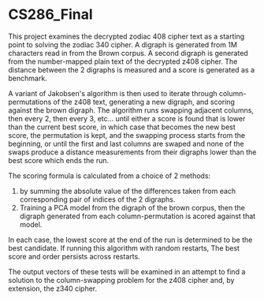 # CS286_Final

This project examines the decrypted zodiac 408 cipher text as
a starting point to solving the zodiac 340 cipher.
A digraph is generated from 1M characters read in from
the Brown corpus. A second digraph is generated from
the number-mapped plain text of the decrypted z408 cipher.
The distance between the 2 digraphs is measured and a score
is generated as a benchmark.

A variant of Jakobsen's algorithm is then used to iterate through
column-permutations of the z408 text, generating a new digraph, and 
scoring against the brown digraph. The algorithm runs swapping
adjacent columns, then every 2, then every 3, etc... until either 
a score is found that is lower than the current best score, in which case
that becomes the new best score, the permutation is kept, and the swapping
process starts from the beginning, or until the first
and last columns are swaped and none of the swaps produce a
distance measurements from their digraphs lower than the best score 
which ends the run.

The scoring formula is calculated from a choice of 2 methods:
1. by summing the absolute value of the differences
taken from each corresponding pair of indices of the 2 digraphs.
2. Training a PCA model from the digraph of the brown corpus, then
the digraph generated from each column-permutation is acored against
that model.

In each case, the lowest score at the end of the run is determined
to be the best candidate. If running this algorithm with random restarts,
The best score and order persists across restarts.

The output vectors of these tests will be examined in an attempt to find
a solution to the column-swapping problem for the z408 cipher and, by 
extension, the z340 cipher.
